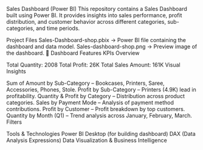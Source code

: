 Sales Dashboard (Power BI)
This repository contains a Sales Dashboard built using Power BI.
It provides insights into sales performance, profit distribution, and customer behavior across different categories, sub-categories, and time periods.

Project Files
Sales-Dashboard-shop.pbix → Power BI file containing the dashboard and data model.
Sales-dashboard-shop.png → Preview image of the dashboard.
🚀 Dashboard Features
KPIs Overview

Total Quantity: 2008
Total Profit: 26K
Total Sales Amount: 161K
Visual Insights

Sum of Amount by Sub-Category – Bookcases, Printers, Saree, Accessories, Phones, Stole.
Profit by Sub-Category – Printers (4.9K) lead in profitability.
Quantity & Profit by Category – Distribution across product categories.
Sales by Payment Mode – Analysis of payment method contributions.
Profit by Customer – Profit breakdown by top customers.
Quantity by Month (Q1) – Trend analysis across January, February, March.
Filters

Tools & Technologies
Power BI Desktop (for building dashboard)
DAX (Data Analysis Expressions)
Data Visualization & Business Intelligence
